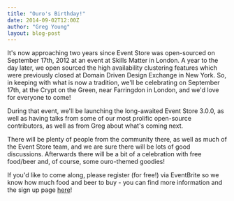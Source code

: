 ```yaml
---
title: "Ouro's Birthday!"
date: 2014-09-02T12:00Z
author: "Greg Young"
layout: blog-post
---
```


<p class="lead">It's now approaching two years since Event Store was open-sourced on September
17th, 2012 at an event at Skills Matter in London. A year to the day later, we
open sourced the high availability clustering features which were previously
closed at Domain Driven Design Exchange in New York. So, in keeping with what
is now a tradition, we'll be celebrating on September 17th, at the Crypt on the
Green, near Farringdon in London, and we'd love for everyone to come!</p>

During that event, we'll be launching the long-awaited Event Store 3.0.0, as
well as having talks from some of our most prolific open-source contributors,
as well as from Greg about what's coming next.

There will be plenty of people from the community there, as well as much of the
Event Store team, and we are sure there will be lots of good discussions.
Afterwards there will be a bit of a celebration with free food/beer and, of
course, some ouro-themed goodies!

If you'd like to come along, please register (for free!) via EventBrite so we
know how much food and beer to buy - you can find more information and the sign
up page [here](https://geteventstore.com/two-years-on/)!
